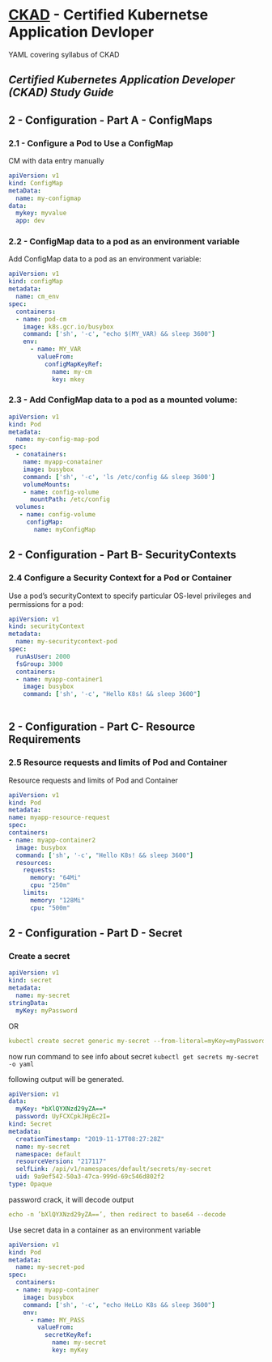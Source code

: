 # [CKAD](http://www.cncf.io) - Certified Kubernetse Application Devloper 
YAML covering syllabus of CKAD

## _Certified Kubernetes Application Developer (CKAD) Study Guide_
 

## 2 - Configuration -  Part A - ConfigMaps


### 2.1 - Configure a Pod to Use a ConfigMap

CM with data entry manually

```yaml
apiVersion: v1
kind: ConfigMap
metaData:
  name: my-configmap
data:
  mykey: myvalue
  app: dev
````


### 2.2 -  ConfigMap data to a pod as an environment variable

Add ConfigMap data to a pod as an environment variable:

```yaml
apiVersion: v1
kind: configMap
metadata:
  name: cm_env
spec:
  containers:
  - name: pod-cm
    image: k8s.gcr.io/busybox
    command: ['sh', '-c', "echo $(MY_VAR) && sleep 3600"]
    env:
      - name: MY_VAR
        valueFrom: 
          configMapKeyRef:
            name: my-cm
            key: mkey
```
### 2.3 - Add ConfigMap data to a pod as a mounted volume:

```yaml
apiVersion: v1
kind: Pod
metadata:
  name: my-config-map-pod
spec:
  - conatainers:
    name: myapp-conatainer
    image: busybox
    command: ['sh', '-c', 'ls /etc/config && sleep 3600']
    volumeMounts:
    - name: config-volume
      mountPath: /etc/config
  volumes:
   - name: config-volume
     configMap:
       name: myConfigMap
````


## 2 - Configuration -  Part B- SecurityContexts

### 2.4 Configure a Security Context for a Pod or Container

Use a pod’s securityContext to specify particular OS-level privileges and permissions for a pod:

```yaml
apiVersion: v1
kind: securityContext
metadata:
  name: my-securitycontext-pod
spec:
  runAsUser: 2000
  fsGroup: 3000
  containers:
  - name: myapp-container1
    image: busybox
    command: ['sh', '-c', "Hello K8s! && sleep 3600"]
    
 ```
  
  ## 2 - Configuration - Part C-  Resource Requirements
  
  ### 2.5 Resource requests and limits of Pod and Container
  
  Resource requests and limits of Pod and Container
  
  ```yaml
apiVersion: v1
kind: Pod 
metadata:
  name: myapp-resource-request
spec:
  containers:
  - name: myapp-container2
    image: busybox
    command: ['sh', '-c', "Hello K8s! && sleep 3600"]
    resources:
      requests:
        memory: "64Mi"
        cpu: "250m"
      limits:
        memory: "128Mi"
        cpu: "500m"
```
## 2 - Configuration - Part D -  Secret

### Create a secret

```yaml
apiVersion: v1
kind: secret
metadata:
  name: my-secret
stringData:
  myKey: myPassword
```
OR

```yaml
kubectl create secret generic my-secret --from-literal=myKey=myPassword --from-literal=password='S!B\*d$zDsb'
```
now run command to see info about secret `kubectl get secrets my-secret -o yaml`

following output will be generated.

```yaml
apiVersion: v1
data:
  myKey: *bXlQYXNzd29yZA==*
  password: UyFCXCpkJHpEc2I=
kind: Secret
metadata:
  creationTimestamp: "2019-11-17T08:27:28Z"
  name: my-secret
  namespace: default
  resourceVersion: "217117"
  selfLink: /api/v1/namespaces/default/secrets/my-secret
  uid: 9a9ef542-50a3-47ca-999d-69c546d802f2
type: Opaque

```

password crack, it will decode output

```yaml
echo -n ’bXlQYXNzd29yZA==’, then redirect to base64 --decode
```

Use secret data in a container as an environment variable

```yaml
apiVersion: v1
kind: Pod
metadata:
  name: my-secret-pod
spec:
  containers:
  - name: myapp-container
    image: busybox
    command: ['sh', '-c', "echo HeLLo K8s && sleep 3600"]
    env:
      - name: MY_PASS
        valueFrom:
          secretKeyRef:
            name: my-secret
            key: myKey
```









